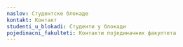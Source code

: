 ```yaml
---
naslov: Студентске блокаде
kontakt: Контакт
studenti_u_blokadi: Студенти у блокади
pojedinacni_fakulteti: Контакти појединачних факултета
---
```

